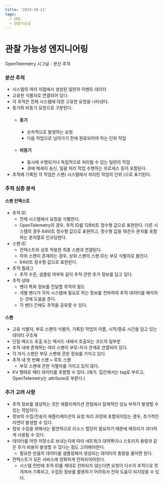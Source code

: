 ```yaml
---
title: '2023-10-21'
tags:
  - SRE
  - 관찰가능성
---
```

# 관찰 가능성 엔지니어링
OpenTelemetry 시그널 - 분산 추적

### 분산 추적
- 시스템의 여러 지점에서 생성된 일련의 이벤트 데이터
- 고유한 식별자로 연결되어 있다.
- 각 추적은 전체 시스템에 대한 고유한 요청을 나타낸다.
- 동기와 비동기 요청으로 구분된다.
	- #### 동기
		- 순차적으로 발생하는 요청
		- 다음 작업으로 넘어가기 전에 완료되어야 하는 단위 작업
	- #### 비동기
		- 동시에 수행되거나 독립적으로 처리될 수 있는 일련의 작업
		- 큐에 메세지 송신, 일괄 처리 작업 수행하는 프로세스 등이 포함된다.
- 추적에 기록된 각 작업은 스팬( 시스템에서 처리된 작업의 단위 )으로 표기된다.

### 추적 심층 분석
#### 스팬 컨텍스트
- 추적 ID
	- 전체 시스템에서 요청을 식별한다.
	-  OpenTelemetry의 경우, 추적 ID를 128비트 정수형 값으로 표현한다. 다른 시스템의 경우 64비트 정수형 값으로 표현하고, 정수형 값을 16진수 문자를 포함하는 문자열로 인코딩한다.
- 스팬 ID
	- 컨텍스트와 상호 작용한 최종 스팬과 연결된다.
	- 하위 스팬이 존재하는 경우, 상위 스팬의 스팬 ID는 부모 식별자로 불린다.
	- 64비트 정수형 값으로 표현된다.
- 추적 플래그
	- 추적 수준, 샘플링 여부와 같이 추적 관련 추가 정보를 담고 있다.
- 추적 상태
	- 벤더 특화 정보를 전달할 목적의 필드
	- 개별 벤더가 각자 시스템에 필요로 하는 정보를 전파하여 추적 데이터를 해석하는 것에 도움을 준다.
	- 각 벤더 간에도 추적을 공유할 수 있다.

#### 스팬
- 고유 식별자, 부모 스팬의 식별자, 기록된 작업의 이름, 시작/종료 시간을 담고 있는 데이터 구조체
- 단일 메소드 호출 또는 메서드 내에서 호출되는 코드의 일부분
- 추적 내에 존재하는 여러 스팬이 부모-자식 관계로 연결되어 있다.
- 각 자식 스팬은 부모 스팬에 관한 정보를 가지고 있다.
- 추적 내 첫 번째 스팬 = 루트 스팬
	- 부모 스팬에 관한 식별자를 가지고 있지 않다.
- KV 형태로 메타 데이터를 포함할 수 있다. (예거. 집킨에서는 tag로 부르고, OpenTelemetry는 attribute로 부른다.)

### 추가 고려 사항
- 추적 정보를 생성하는 것은 애플리케이션 관점에서 잠재적인 성능 부하가 발생할 수 있는 작업이다.
- 정보의 수집/전송이 애플리케이션의 요청 처리 과정에 포함되어있는 경우, 추가적인 지연이 발생할 수 있다.
- 정보 수집을 위해서는 필연적으로 리소스 할당이 필요하기 때문에 메모리가 과다하게 사용될 수 있다.
- 데이터를 어떤 저장소로 보내는지에 따라 네트워크 대역폭이나 스토리지 용량과  같은 추가 비용이 발생할 수 있다는 점도 고려해야한다. 
	- 필요한 만큼의 데이터를 샘플링해서 생성되는 데이터의 총량을 줄이면 된다.
- 컨텍스트가 모든 서비스에 정확하게 전파되어야한다.
	- 시스템 전반에 추적 ID를 제대로 전파되지 않는다면 요청이 다수의 추적으로 쪼개져서 기록되고, 수집된 정보를 활용하기 어려워서 전혀 도움이 되지않을 수 있다.